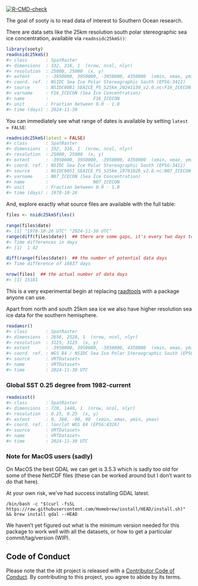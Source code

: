 
<!-- README.md is generated from README.Rmd. Please edit that file -->
<!-- badges: start -->

[![R-CMD-check](https://github.com/mdsumner/sooty/actions/workflows/R-CMD-check.yaml/badge.svg)](https://github.com/mdsumner/sooty/actions/workflows/R-CMD-check.yaml)
<!-- badges: end -->

The goal of sooty is to read data of interest to Southern Ocean
research.

There are data sets like the 25km resolution south polar stereographic
sea ice concentration, available via `readnsidc25kmS()`:

``` r
library(sooty)
readnsidc25kmS()
#> class       : SpatRaster 
#> dimensions  : 332, 316, 1  (nrow, ncol, nlyr)
#> resolution  : 25000, 25000  (x, y)
#> extent      : -3950000, 3950000, -3950000, 4350000  (xmin, xmax, ymin, ymax)
#> coord. ref. : NSIDC Sea Ice Polar Stereographic South (EPSG:3412) 
#> source      : NSIDC0081_SEAICE_PS_S25km_20241130_v2.0.nc:F16_ICECON 
#> varname     : F16_ICECON (Sea Ice Concentration) 
#> name        :                 F16_ICECON 
#> unit        : Fraction between 0.0 - 1.0 
#> time (days) : 2024-11-30
```

You can immediately see what range of dates is available by setting
`latest = FALSE`:

``` r
readnsidc25kmS(latest = FALSE)
#> class       : SpatRaster 
#> dimensions  : 332, 316, 1  (nrow, ncol, nlyr)
#> resolution  : 25000, 25000  (x, y)
#> extent      : -3950000, 3950000, -3950000, 4350000  (xmin, xmax, ymin, ymax)
#> coord. ref. : NSIDC Sea Ice Polar Stereographic South (EPSG:3412) 
#> source      : NSIDC0051_SEAICE_PS_S25km_19781026_v2.0.nc:N07_ICECON 
#> varname     : N07_ICECON (Sea Ice Concentration) 
#> name        :                 N07_ICECON 
#> unit        : Fraction between 0.0 - 1.0 
#> time (days) : 1978-10-26
```

And, explore exactly what source files are available with the full
table:

``` r
files <- nsidc25kmSfiles()

range(files$date)
#> [1] "1978-10-26 UTC" "2024-11-30 UTC"
range(diff(files$date))  ## there are some gaps, it's every two days to start and some are missing
#> Time differences in days
#> [1]  1 42

diff(range(files$date))  ## the number of potential data days
#> Time difference of 16837 days

nrow(files)  ## the actual number of data days
#> [1] 15181
```

This is a very experimental begin at replacing
[raadtools](https://github.com/AustralianAntarcticDivision/raadtools)
with a package anyone can use.

Apart from north and south 25km sea ice we also have higher resolution
sea ice data for the southern hemisphere.

``` r
readamsr()
#> class       : SpatRaster 
#> dimensions  : 2656, 2528, 1  (nrow, ncol, nlyr)
#> resolution  : 3125, 3125  (x, y)
#> extent      : -3950000, 3950000, -3950000, 4350000  (xmin, xmax, ymin, ymax)
#> coord. ref. : WGS 84 / NSIDC Sea Ice Polar Stereographic South (EPSG:3976) 
#> source      : VRTDataset> 
#> name        : VRTDataset> 
#> time        : 2024-11-30 UTC
```

### Global SST 0.25 degree from 1982-current

``` r
readoisst()
#> class       : SpatRaster 
#> dimensions  : 720, 1440, 1  (nrow, ncol, nlyr)
#> resolution  : 0.25, 0.25  (x, y)
#> extent      : 0, 360, -90, 90  (xmin, xmax, ymin, ymax)
#> coord. ref. : lon/lat WGS 84 (EPSG:4326) 
#> source      : VRTDataset> 
#> name        : VRTDataset> 
#> time        : 2024-11-30 UTC
```

### Note for MacOS users (sadly)

On MacOS the best GDAL we can get is 3.5.3 which is sadly too old for
some of these NetCDF files (these can be worked around but I don’t want
to do that here).

At your own risk, we’ve had success installing GDAL latest.

    /bin/bash -c "$(curl -fsSL https://raw.githubusercontent.com/Homebrew/install/HEAD/install.sh)" && brew install gdal --HEAD

We haven’t yet figured out what is the minimum version needed for this
package to work well with all the datasets, or how to get a particular
commit/tag/version (WIP).

## Code of Conduct

Please note that the idt project is released with a [Contributor Code of
Conduct](https://contributor-covenant.org/version/2/1/CODE_OF_CONDUCT.html).
By contributing to this project, you agree to abide by its terms.
